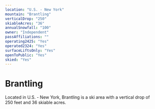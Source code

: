 ```yaml
---
location: "U.S. - New York"
mountain: "Brantling"
verticalDrop: "250"
skiableAcres: "36"
annualSnowfall: "100"
owner: "Independent"
passAffiliations: ""
operating2425: "Yes"
operated2324: "Yes"
surfaceLiftsOnly: "Yes"
openToPublic: "Yes"
skied: "Yes"
---
```


# Brantling

Located in U.S. - New York, Brantling is a ski area with a vertical drop of 250 feet and 36 skiable acres.
